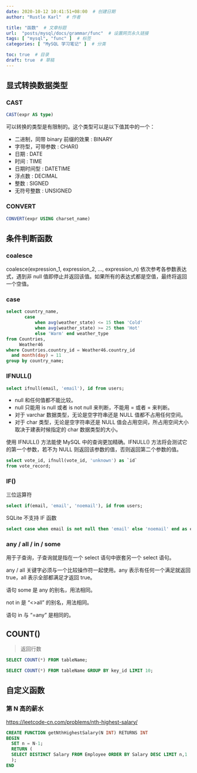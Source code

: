 ```yaml
---
date: 2020-10-12 10:41:51+08:00  # 创建日期
author: "Rustle Karl"  # 作者

title: "函数"  # 文章标题
url:  "posts/mysql/docs/grammar/func"  # 设置网页永久链接
tags: [ "mysql", "func" ]  # 标签
categories: [ "MySQL 学习笔记" ]  # 分类

toc: true  # 目录
draft: true  # 草稿
---
```


## 显式转换数据类型

### CAST

```sql
CAST(expr AS type)
```

可以转换的类型是有限制的。这个类型可以是以下值其中的一个：

- 二进制，同带 binary 前缀的效果 : BINARY
- 字符型，可带参数 : CHAR()
- 日期 : DATE
- 时间 : TIME 
- 日期时间型 : DATETIME
- 浮点数 : DECIMAL
- 整数 : SIGNED
- 无符号整数 : UNSIGNED

### CONVERT

```sql
CONVERT(expr USING charset_name)
```

## 条件判断函数

### coalesce

coalesce(expression_1, expression_2, ..., expression_n) 依次参考各参数表达式，遇到非 null 值即停止并返回该值。如果所有的表达式都是空值，最终将返回一个空值。

### case

```sql
select country_name,
       case
           when avg(weather_state) <= 15 then 'Cold'
           when avg(weather_state) >= 25 then 'Hot'
           else 'Warm' end weather_type
from Countries,
     Weather46
where Countries.country_id = Weather46.country_id
  and month(day) = 11
group by country_name;
```

### IFNULL()

```sql
select ifnull(email, 'email'), id from users;
```

- null 和任何值都不能比较。
- null 只能用 is null 或者 is not null 来判断，不能用 = 或者 = 来判断。
- 对于 varchar 数据类型，无论是空字符串还是 NULL 值都不占用任何空间。
- 对于 char 类型，无论是空字符串还是 NULL 值会占用空间，所占用空间大小取决于建表时候指定的 char 数据类型的大小。

使用 IFNULL() 方法能使 MySQL 中的查询更加精确。IFNULL() 方法将会测试它的第一个参数，若不为 NULL 则返回该参数的值，否则返回第二个参数的值。

```sql
select vote_id, ifnull(vote_id, 'unknown') as `id`
from vote_record;
```

### IF()

三位运算符

```sql
select if(email, 'email', 'noemail'), id from users;
```

SQLite 不支持 IF 函数

```sql
select case when email is not null then 'email' else 'noemail' end as email, id from users;
```

### any / all / in / some

用于子查询，子查询就是指在一个 select 语句中嵌套另一个 select 语句。

any / all 关键字必须与一个比较操作符一起使用。any 表示有任何一个满足就返回 true，all 表示全部都满足才返回 true。

语句 some 是 any 的别名，用法相同。

not in 是 “<>all” 的别名，用法相同。

语句 in 与 “=any” 是相同的。

## COUNT()

> 返回行数

```sql
SELECT COUNT(*) FROM tableName;
```

```sql
SELECT COUNT(*) FROM tableName GROUP BY key_id LIMIT 10;
```

## 自定义函数

### 第 N 高的薪水

https://leetcode-cn.com/problems/nth-highest-salary/

```sql
CREATE FUNCTION getNthHighestSalary(N INT) RETURNS INT
BEGIN
  SET n = N-1;
  RETURN (     
  SELECT DISTINCT Salary FROM Employee ORDER BY Salary DESC LIMIT n,1
  );
END
```

```sql

```

